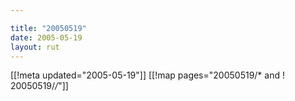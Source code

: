 ```yaml
---

title: "20050519"
date: 2005-05-19
layout: rut
---
```


[[!meta updated="2005-05-19"]]
[[!map pages="20050519/* and ! 20050519/*/*"]]

